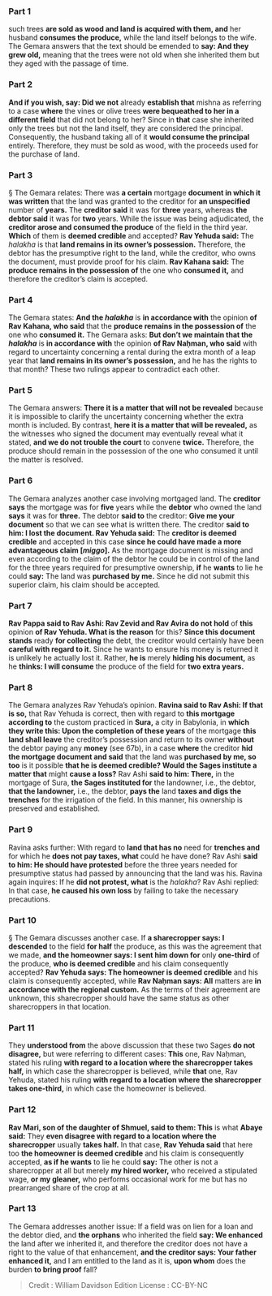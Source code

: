 
### Part 1
such trees <b>are sold as wood and land is acquired with them, and</b> her husband <b>consumes the produce,</b> while the land itself belongs to the wife. The Gemara answers that the text should be emended to <b>say: And they grew old,</b> meaning that the trees were not old when she inherited them but they aged with the passage of time.

### Part 2
<b>And if you wish, say: Did we not</b> already <b>establish that</b> mishna as referring to a case <b>where</b> the vines or olive trees <b>were bequeathed to her in a different field</b> that did not belong to her? Since in <b>that</b> case she inherited only the trees but not the land itself, they are considered the principal. Consequently, the husband taking all of it <b>would consume the principal</b> entirely. Therefore, they must be sold as wood, with the proceeds used for the purchase of land.

### Part 3
§ The Gemara relates: There was <b>a certain</b> mortgage <b>document in which it was written</b> that the land was granted to the creditor for <b>an unspecified</b> number of <b>years.</b> The <b>creditor said</b> it was for <b>three</b> years, whereas <b>the debtor said</b> it was for <b>two</b> years. While the issue was being adjudicated, the <b>creditor arose and consumed the produce</b> of the field in the third year. <b>Which</b> of them is <b>deemed credible</b> and accepted? <b>Rav Yehuda said:</b> The <i>halakha</i> is that <b>land remains in its owner’s possession.</b> Therefore, the debtor has the presumptive right to the land, while the creditor, who owns the document, must provide proof for his claim. <b>Rav Kahana said:</b> The <b>produce remains in the possession of</b> the one who <b>consumed it,</b> and therefore the creditor’s claim is accepted.

### Part 4
The Gemara states: <b>And the <i>halakha</i></b> is <b>in accordance with</b> the opinion <b>of Rav Kahana, who said</b> that the <b>produce remains in the possession of</b> the one who <b>consumed it.</b> The Gemara asks: <b>But don’t we maintain that the <i>halakha</i></b> is <b>in accordance with</b> the opinion <b>of Rav Naḥman, who said</b> with regard to uncertainty concerning a rental during the extra month of a leap year that <b>land remains in its owner’s possession,</b> and he has the rights to that month? These two rulings appear to contradict each other.

### Part 5
The Gemara answers: <b>There it is a matter that will not be revealed</b> because it is impossible to clarify the uncertainty concerning whether the extra month is included. By contrast, <b>here it is a matter that will be revealed,</b> as the witnesses who signed the document may eventually reveal what it stated, <b>and we do not trouble the court</b> to convene <b>twice.</b> Therefore, the produce should remain in the possession of the one who consumed it until the matter is resolved.

### Part 6
The Gemara analyzes another case involving mortgaged land. The <b>creditor says</b> the mortgage was for <b>five</b> years while the <b>debtor</b> who owned the land <b>says</b> it was for <b>three.</b> The debtor <b>said to</b> the creditor: <b>Give me your document</b> so that we can see what is written there. The creditor <b>said to him: I lost the document. Rav Yehuda said:</b> The <b>creditor is deemed credible</b> and accepted in this case <b>since he could have made a more advantageous claim [<i>miggo</i>].</b> As the mortgage document is missing and even according to the claim of the debtor he could be in control of the land for the three years required for presumptive ownership, <b>if</b> he <b>wants</b> to lie he could <b>say:</b> The land was <b>purchased by me.</b> Since he did not submit this superior claim, his claim should be accepted.

### Part 7
<b>Rav Pappa said to Rav Ashi: Rav Zevid and Rav Avira do not hold</b> of <b>this</b> opinion <b>of Rav Yehuda. What is the reason</b> for this? <b>Since this document stands</b> ready <b>for collecting</b> the debt, the creditor would certainly have been <b>careful with regard to it.</b> Since he wants to ensure his money is returned it is unlikely he actually lost it. Rather, <b>he is</b> merely <b>hiding his document,</b> as he <b>thinks: I will consume</b> the produce of the field for <b>two extra years.</b>

### Part 8
The Gemara analyzes Rav Yehuda’s opinion. <b>Ravina said to Rav Ashi: If that is so,</b> that Rav Yehuda is correct, then with regard to <b>this mortgage according to</b> the custom practiced in <b>Sura,</b> a city in Babylonia, in <b>which they write this: Upon the completion of these years</b> of the mortgage <b>this land shall leave</b> the creditor’s possession and return to its owner <b>without</b> the debtor paying any <b>money</b> (see 67b), in a case <b>where</b> the creditor <b>hid the mortgage document and said</b> that the land was <b>purchased by me, so too</b> is it possible <b>that he is deemed credible? Would the Sages institute a matter that</b> might <b>cause a loss?</b> Rav Ashi <b>said to him: There,</b> in the mortgage of Sura, <b>the Sages instituted for</b> the landowner, i.e., the debtor, <b>that the landowner,</b> i.e., the debtor, <b>pays the</b> land <b>taxes and digs the trenches</b> for the irrigation of the field. In this manner, his ownership is preserved and established.

### Part 9
Ravina asks further: With regard to <b>land that has no</b> need for <b>trenches and</b> for which he <b>does not pay taxes, what</b> could he have done? Rav Ashi <b>said to him: He should have protested</b> before the three years needed for presumptive status had passed by announcing that the land was his. Ravina again inquires: If he <b>did not protest, what</b> is the <i>halakha</i>? Rav Ashi replied: In that case, <b>he caused his own loss</b> by failing to take the necessary precautions.

### Part 10
§ The Gemara discusses another case. If <b>a sharecropper says: I descended</b> to the field <b>for half</b> the produce, as this was the agreement that we made, <b>and the homeowner says: I sent him down for</b> only <b>one-third</b> of the produce, <b>who is deemed credible</b> and his claim consequently accepted? <b>Rav Yehuda says: The homeowner is deemed credible</b> and his claim is consequently accepted, while <b>Rav Naḥman says: All</b> matters are <b>in accordance with the regional custom.</b> As the terms of their agreement are unknown, this sharecropper should have the same status as other sharecroppers in that location.

### Part 11
They <b>understood from</b> the above discussion that these two Sages <b>do not disagree,</b> but were referring to different cases: <b>This</b> one, Rav Naḥman, stated his ruling <b>with regard to a location where the sharecropper takes half,</b> in which case the sharecropper is believed, while <b>that</b> one, Rav Yehuda, stated his ruling <b>with regard to a location where the sharecropper takes one-third,</b> in which case the homeowner is believed.

### Part 12
<b>Rav Mari, son of the daughter of Shmuel, said to them: This</b> is what <b>Abaye said:</b> They <b>even disagree with regard to a location where the sharecropper</b> usually <b>takes half.</b> In that case, <b>Rav Yehuda said</b> that here too <b>the homeowner is deemed credible</b> and his claim is consequently accepted, <b>as if he wants</b> to lie he could <b>say:</b> The other is not a sharecropper at all but merely <b>my hired worker,</b> who received a stipulated wage, <b>or my gleaner,</b> who performs occasional work for me but has no prearranged share of the crop at all.

### Part 13
The Gemara addresses another issue: If a field was on lien for a loan and the debtor died, and <b>the orphans</b> who inherited the field <b>say: We enhanced</b> the land after we inherited it, and therefore the creditor does not have a right to the value of that enhancement, <b>and the creditor says: Your father enhanced it,</b> and I am entitled to the land as it is, <b>upon whom</b> does the burden <b>to bring proof</b> fall?

>Credit : William Davidson Edition
>License : CC-BY-NC